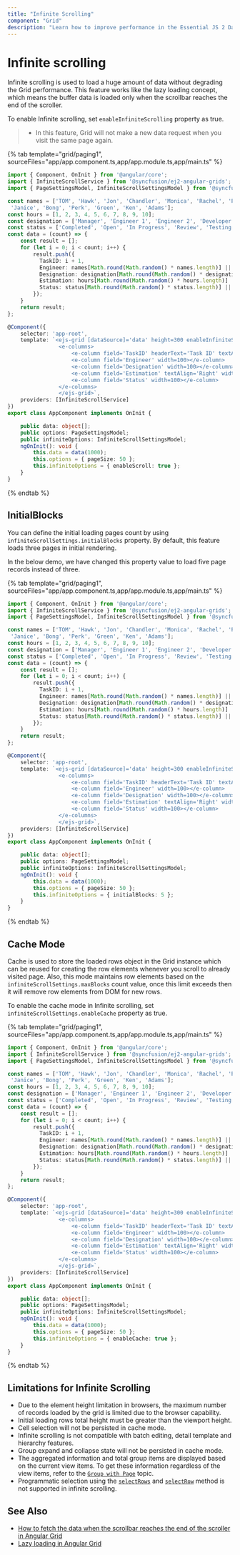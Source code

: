 ```yaml
---
title: "Infinite Scrolling"
component: "Grid"
description: "Learn how to improve performance in the Essential JS 2 DataGrid control by using this infinite scroll feature. Also learn about the limitations of this feature."
---
```


# Infinite scrolling

Infinite scrolling is used to load a huge amount of data without degrading the Grid performance. This feature works like the lazy loading concept, which means the buffer data is loaded only when the scrollbar reaches the end of the scroller.

To enable Infinite scrolling, set `enableInfiniteScrolling` property as true.

> * In this feature, Grid will not make a new data request when you visit the same page again.

{% tab template="grid/paging1", sourceFiles="app/app.component.ts,app/app.module.ts,app/main.ts" %}

```typescript
import { Component, OnInit } from '@angular/core';
import { InfiniteScrollService } from '@syncfusion/ej2-angular-grids';
import { PageSettingsModel, InfiniteScrollSettingsModel } from '@syncfusion/ej2-angular-grids';

const names = ['TOM', 'Hawk', 'Jon', 'Chandler', 'Monica', 'Rachel', 'Phoebe', 'Gunther', 'Ross', 'Geller', 'Joey', 'Bing', 'Tribbiani',
 'Janice', 'Bong', 'Perk', 'Green', 'Ken', 'Adams'];
const hours = [1, 2, 3, 4, 5, 6, 7, 8, 9, 10];
const designation = ['Manager', 'Engineer 1', 'Engineer 2', 'Developer', 'Tester'];
const status = ['Completed', 'Open', 'In Progress', 'Review', 'Testing']
const data = (count) => {
    const result = [];
    for (let i = 0; i < count; i++) {
        result.push({
          TaskID: i + 1,
          Engineer: names[Math.round(Math.random() * names.length)] || names[0],
          Designation: designation[Math.round(Math.random() * designation.length)] || designation[0],
          Estimation: hours[Math.round(Math.random() * hours.length)] || hours[0],
          Status: status[Math.round(Math.random() * status.length)] || status[0]
        });
    }
    return result;
};

@Component({
    selector: 'app-root',
    template: `<ejs-grid [dataSource]='data' height=300 enableInfiniteScrolling='true' [pageSettings]='options'>
                <e-columns>
                    <e-column field='TaskID' headerText='Task ID' textAlign='Right' width=70></e-column>
                    <e-column field='Engineer' width=100></e-column>
                    <e-column field='Designation' width=100></e-column>
                    <e-column field='Estimation' textAlign='Right' width=100></e-column>
                    <e-column field='Status' width=100></e-column>
                </e-columns>
                </ejs-grid>`,
    providers: [InfiniteScrollService]
})
export class AppComponent implements OnInit {

    public data: object[];
    public options: PageSettingsModel;
    public infiniteOptions: InfiniteScrollSettingsModel;
    ngOnInit(): void {
        this.data = data(1000);
        this.options = { pageSize: 50 };
        this.infiniteOptions = { enableScroll: true };
    }
}

```

{% endtab %}

## InitialBlocks

You can define the initial loading pages count by using `infiniteScrollSettings.initialBlocks` property. By default, this feature loads three pages in initial rendering.

In the below demo, we have changed this property value to load five page records instead of three.

{% tab template="grid/paging1", sourceFiles="app/app.component.ts,app/app.module.ts,app/main.ts" %}

```typescript
import { Component, OnInit } from '@angular/core';
import { InfiniteScrollService } from '@syncfusion/ej2-angular-grids';
import { PageSettingsModel, InfiniteScrollSettingsModel } from '@syncfusion/ej2-angular-grids';

const names = ['TOM', 'Hawk', 'Jon', 'Chandler', 'Monica', 'Rachel', 'Phoebe', 'Gunther', 'Ross', 'Geller', 'Joey', 'Bing', 'Tribbiani',
 'Janice', 'Bong', 'Perk', 'Green', 'Ken', 'Adams'];
const hours = [1, 2, 3, 4, 5, 6, 7, 8, 9, 10];
const designation = ['Manager', 'Engineer 1', 'Engineer 2', 'Developer', 'Tester'];
const status = ['Completed', 'Open', 'In Progress', 'Review', 'Testing']
const data = (count) => {
    const result = [];
    for (let i = 0; i < count; i++) {
        result.push({
          TaskID: i + 1,
          Engineer: names[Math.round(Math.random() * names.length)] || names[0],
          Designation: designation[Math.round(Math.random() * designation.length)] || designation[0],
          Estimation: hours[Math.round(Math.random() * hours.length)] || hours[0],
          Status: status[Math.round(Math.random() * status.length)] || status[0]
        });
    }
    return result;
};

@Component({
    selector: 'app-root',
    template: `<ejs-grid [dataSource]='data' height=300 enableInfiniteScrolling='true' [infiniteScrollSettings]='infiniteOptions' [pageSettings]='options'>
                <e-columns>
                    <e-column field='TaskID' headerText='Task ID' textAlign='Right' width=70></e-column>
                    <e-column field='Engineer' width=100></e-column>
                    <e-column field='Designation' width=100></e-column>
                    <e-column field='Estimation' textAlign='Right' width=100></e-column>
                    <e-column field='Status' width=100></e-column>
                </e-columns>
                </ejs-grid>`,
    providers: [InfiniteScrollService]
})
export class AppComponent implements OnInit {

    public data: object[];
    public options: PageSettingsModel;
    public infiniteOptions: InfiniteScrollSettingsModel;
    ngOnInit(): void {
        this.data = data(1000);
        this.options = { pageSize: 50 };
        this.infiniteOptions = { initialBlocks: 5 };
    }
}

```

{% endtab %}

## Cache Mode

Cache is used to store the loaded rows object in the Grid instance which can be reused for creating the row elements whenever you scroll to already visited page. Also, this mode maintains row elements based on the `infiniteScrollSettings.maxBlocks` count value, once this limit exceeds then it will remove row elements from DOM for new rows.

To enable the cache mode in Infinite scrolling, set `infiniteScrollSettings.enableCache` property as true.

{% tab template="grid/paging1", sourceFiles="app/app.component.ts,app/app.module.ts,app/main.ts" %}

```typescript
import { Component, OnInit } from '@angular/core';
import { InfiniteScrollService } from '@syncfusion/ej2-angular-grids';
import { PageSettingsModel, InfiniteScrollSettingsModel } from '@syncfusion/ej2-angular-grids';

const names = ['TOM', 'Hawk', 'Jon', 'Chandler', 'Monica', 'Rachel', 'Phoebe', 'Gunther', 'Ross', 'Geller', 'Joey', 'Bing', 'Tribbiani',
 'Janice', 'Bong', 'Perk', 'Green', 'Ken', 'Adams'];
const hours = [1, 2, 3, 4, 5, 6, 7, 8, 9, 10];
const designation = ['Manager', 'Engineer 1', 'Engineer 2', 'Developer', 'Tester'];
const status = ['Completed', 'Open', 'In Progress', 'Review', 'Testing']
const data = (count) => {
    const result = [];
    for (let i = 0; i < count; i++) {
        result.push({
          TaskID: i + 1,
          Engineer: names[Math.round(Math.random() * names.length)] || names[0],
          Designation: designation[Math.round(Math.random() * designation.length)] || designation[0],
          Estimation: hours[Math.round(Math.random() * hours.length)] || hours[0],
          Status: status[Math.round(Math.random() * status.length)] || status[0]
        });
    }
    return result;
};

@Component({
    selector: 'app-root',
    template: `<ejs-grid [dataSource]='data' height=300 enableInfiniteScrolling='true' [infiniteScrollSettings]='infiniteOptions' [pageSettings]='options'>
                <e-columns>
                    <e-column field='TaskID' headerText='Task ID' textAlign='Right' width=70></e-column>
                    <e-column field='Engineer' width=100></e-column>
                    <e-column field='Designation' width=100></e-column>
                    <e-column field='Estimation' textAlign='Right' width=100></e-column>
                    <e-column field='Status' width=100></e-column>
                </e-columns>
                </ejs-grid>`,
    providers: [InfiniteScrollService]
})
export class AppComponent implements OnInit {

    public data: object[];
    public options: PageSettingsModel;
    public infiniteOptions: InfiniteScrollSettingsModel;
    ngOnInit(): void {
        this.data = data(1000);
        this.options = { pageSize: 50 };
        this.infiniteOptions = { enableCache: true };
    }
}

```

{% endtab %}

## Limitations for Infinite Scrolling

* Due to the element height limitation in browsers, the maximum number of records loaded by the grid is limited due to the browser capability.
* Initial loading rows total height must be greater than the viewport height.
* Cell selection will not be persisted in cache mode.
* Infinite scrolling is not compatible with batch editing, detail template and hierarchy features.
* Group expand and collapse state will not be persisted in cache mode.
* The aggregated information and total group items are displayed based on the current view items. To get these information regardless of the view items, refer to the
[`Group with Page`](./grouping/#Group-with-paging) topic.
* Programmatic selection using the [`selectRows`](../api/grid/#selectrows) and [`selectRow`](../api/grid/#selectrow) method is not supported in infinite scrolling.

## See Also

* [How to fetch the data when the scrollbar reaches the end of the scroller in Angular Grid](https://www.syncfusion.com/forums/156622/how-to-fetch-the-data-when-the-scrollbar-reaches-the-end-of-the-scroller-in-angular-grid)
* [Lazy loading in Angular Grid](https://www.syncfusion.com/forums/160679/lazy-loading-in-angular-grid)